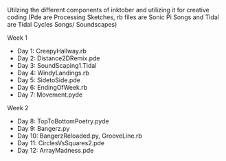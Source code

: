 Utilzing the different components of inktober and utilizing it for creative coding (Pde are Processing Sketches, rb files are Sonic Pi Songs and Tidal are Tidal Cycles Songs/ Soundscapes)

Week 1
  + Day 1: CreepyHallway.rb	
  + Day 2: Distance2DRemix.pde
  + Day 3: SoundScaping1.Tidal
  + Day 4: WindyLandings.rb
  + Day 5: SidetoSide.pde
  + Day 6: EndingOfWeek.rb
  + Day 7: Movement.pyde
  
Week 2
  + Day 8: TopToBottomPoetry.pyde
  + Day 9: Bangerz.py
  + Day 10: BangerzReloaded.py, GrooveLine.rb
  + Day 11: CirclesVsSquares2.pde
  + Day 12: ArrayMadness.pde
